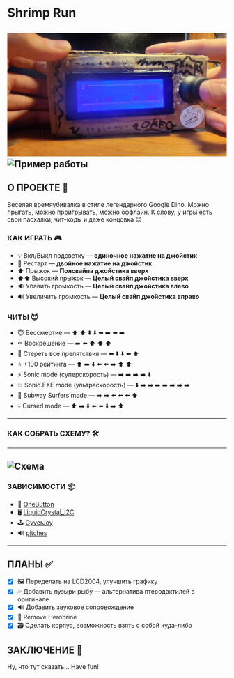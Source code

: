 # Shrimp Run
![Пример работы](test.gif)
![Пример работы](https://github.com/user-attachments/assets/6c254b7b-ca80-4d0b-bec4-64628b519906)
---
## О ПРОЕКТЕ 🦐
Веселая времяубивалка в стиле легендарного Google Dino. Можно прыгать, можно проигрывать, можно оффлайн. К слову, у игры есть свои пасхалки, чит-коды и даже концовка 😉
### КАК ИГРАТЬ 🎮
- 💡 Вкл/Выкл подсветку — **одиночное нажатие на джойстик**
- 🔄 Рестарт — **двойное нажатие на джойстик**
- ⬆️ Прыжок — **Полсвайпа джойстика вверх**
- ⬆️⬆️ Высокий прыжок — **Целый свайп джойстика вверх**
- 🔉 Убавить громкость — **Целый свайп джойстика влево**
- 🔊 Увеличить громкость — **Целый свайп джойстика вправо**
### ЧИТЫ 😈
- 😇 Бессмертие — ⬆️ ⬆️ ⬇️ ⬇️ ⬅️ ➡️ ⬅️ ➡️
- ⚰️ Воскрешение — ➡️ ⬅️ ⬆️ ⬆️ ⬆️
- 🧹 Стереть все препятствия — ⬅️ ⬇️ ⬇️ ⬅️ ⬆️
- ⭐ +100 рейтинга — ⬆️ ➡️ ⬇️ ⬅️ ⬅️ ➡️ ⬆️ ⬆️
- ⚡ Sonic mode (суперскорость) — ➡️ ➡️ ➡️ ➡️ ⬇️
- 💥 Sonic.EXE mode (ультраскорость) — ⬇️ ➡️ ➡️ ➡️ ➡️ ➡️ ➡️ ➡️
- 🏃 Subway Surfers mode — ➡️ ➡️ ⬅️ ⬅️ ⬅️ ⬆️
- 💀 Cursed mode — ⬆️ ➡️ ⬇️ ⬅️ ⬅️ ⬇️ ➡️ ⬆️
---
### КАК СОБРАТЬ СХЕМУ? 🛠️
---
![Схема](https://github.com/user-attachments/assets/fe71e6ac-f14b-450d-88b0-d1ef3994d97f)
---
### ЗАВИСИМОСТИ 📦
- 🔘 [OneButton](https://github.com/mathertel/OneButton)
- 🖥️ [LiquidCrystal_I2C](https://github.com/johnrickman/LiquidCrystal_I2C)
- 🕹️ [GyverJoy](https://github.com/GyverLibs/GyverJoy)
- 🔊 [pitches](https://github.com/hibit-dev/buzzer)
---
## ПЛАНЫ ✅
- [X] 🖼️ Переделать на LCD2004, улучшить графику
- [X] 💦 Добавить ~~пузыри~~ рыбу — альтернатива птеродактилей в оригинале
- [X] 🔊 Добавить звуковое сопровождение
- [X] 🪺 Remove Herobrine
- [X] 🗃️ Сделать корпус, возможность взять с собой куда-либо
## ЗАКЛЮЧЕНИЕ 💯
Ну, что тут сказать... Have fun!
